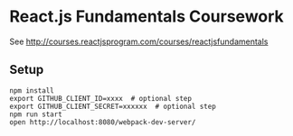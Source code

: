 # React.js Fundamentals Coursework

See http://courses.reactjsprogram.com/courses/reactjsfundamentals

## Setup

```
npm install
export GITHUB_CLIENT_ID=xxxx  # optional step
export GITHUB_CLIENT_SECRET=xxxxxx  # optional step
npm run start
open http://localhost:8080/webpack-dev-server/
```

